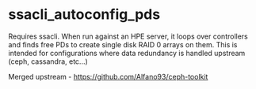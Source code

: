 # ssacli_autoconfig_pds
Requires ssacli.  When run against an HPE server, it loops over controllers and finds free PDs to create single disk RAID 0 arrays on them.  This is intended for configurations where data redundancy is handled upstream (ceph, cassandra, etc...)

Merged upstream - https://github.com/Alfano93/ceph-toolkit
